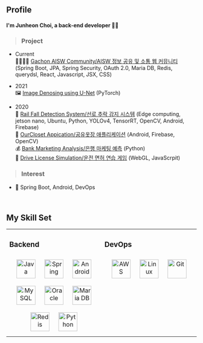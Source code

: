 ## Profile  
#### I'm Junheon Choi, a back-end developer 👨‍💻
  



>### Project  
- Current</br>👨‍👨‍👧‍👧 [Gachon AISW Community/AISW 정보 공유 및 소통 웹 커뮤니티](https://github.com/JunHeon-Ch/AISW_Web_Community) (Spring Boot, JPA, Spring Security, OAuth 2.0, Maria DB, Redis, querydsl, React, Javascript, JSX, CSS)  
  

- 2021</br>🖼️ [Image Denosing using U-Net](https://github.com/JunHeon-Ch/Image_Denoising_UNet) (PyTorch)

- 2020</br>
🚊 [Rail Fall Detection System/선로 추락 감지 시스템](https://github.com/JunHeon-Ch/Rail_Fall_Prevention_System) (Edge computing, jetson nano, Ubuntu, Python, YOLOv4, TensorRT, OpenCV, Android, Firebase)</br>👖 [OurCloset Appication/공유옷장 애플리케이션](https://github.com/JunHeon-Ch/Mobile_OurCloset) (Android, Firebase, OpenCV)</br>💰 [Bank Marketing Analysis/은행 마케팅 예측](https://github.com/JunHeon-Ch/DataScience_Bank_Marketing_Analysis) (Python)
</br>🚖 [Drive License Simulation/운전 면허 연습 게임](https://github.com/JunHeon-Ch/Driver_License_Simulation) (WebGL, JavaScrpit)</br>
    



>### Interest  
- 🌱 Spring Boot, Android, DevOps
  

<br/>  


## My Skill Set  
<table><tr><td valign="top" width="50%">


### Backend  
<div align="center">  
<img style="margin: 10px" src="https://profilinator.rishav.dev/skills-assets/java-original-wordmark.svg" alt="Java" height="50" />  
<img style="margin: 10px" src="https://profilinator.rishav.dev/skills-assets/springio-icon.svg" alt="Spring" height="50" />  
<img style="margin: 10px" src="https://profilinator.rishav.dev/skills-assets/android-original-wordmark.svg" alt="Android" height="50" />  
<img style="margin: 10px" src="https://profilinator.rishav.dev/skills-assets/mysql-original-wordmark.svg" alt="MySQL" height="50" />  
<img style="margin: 10px" src="https://profilinator.rishav.dev/skills-assets/oracle-original.svg" alt="Oracle" height="50" />  
<img style="margin: 10px" src="https://profilinator.rishav.dev/skills-assets/mariadb.png" alt="Maria DB" height="50" />  
<img style="margin: 10px" src="https://profilinator.rishav.dev/skills-assets/redis-original-wordmark.svg" alt="Redis" height="50" />  
<img style="margin: 10px" src="https://profilinator.rishav.dev/skills-assets/python-original.svg" alt="Python" height="50" />  
</div>

</td><td valign="top" width="50%">



### DevOps  
<div align="center">  
<img style="margin: 10px" src="https://profilinator.rishav.dev/skills-assets/amazonwebservices-original-wordmark.svg" alt="AWS" height="50" />  
<!-- <img style="margin: 10px" src="https://profilinator.rishav.dev/skills-assets/docker-original-wordmark.svg" alt="Docker" height="50" />  
<img style="margin: 10px" src="https://profilinator.rishav.dev/skills-assets/kubernetes-icon.svg" alt="Kubernetes" height="50" />  -->
<img style="margin: 10px" src="https://profilinator.rishav.dev/skills-assets/linux-original.svg" alt="Linux" height="50" />  
<img style="margin: 10px" src="https://profilinator.rishav.dev/skills-assets/git-scm-icon.svg" alt="Git" height="50" />  
</div>

</td></tr></table>  

<br/>  


<!-- ## Github Stats  
<div align="center"><img src="https://github-readme-stats.vercel.app/api?username=JunHeon-Ch&show_icons=true&count_private=true&hide_border=true" align="center" /></div>  
<br/> -->  
